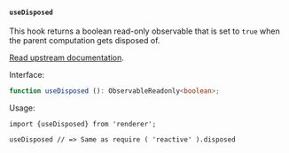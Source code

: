 #### `useDisposed`

This hook returns a boolean read-only observable that is set to `true` when the parent computation gets disposed of.

[Read upstream documentation](https://github.com/solenopsys/converged-reactive#disposed).

Interface:

```ts
function useDisposed (): ObservableReadonly<boolean>;
```

Usage:

```tsx
import {useDisposed} from 'renderer';

useDisposed // => Same as require ( 'reactive' ).disposed
```




